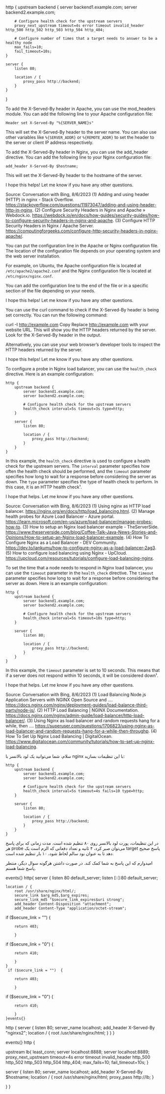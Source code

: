 http {
    upstream backend {
        server backend1.example.com;
        server backend2.example.com;

        # Configure health check for the upstream servers
        proxy_next_upstream timeout=4s error timeout invalid_header http_500 http_502 http_503 http_504 http_404;

        # Configure number of times that a target needs to answer to be a healthy node
        max_fails=10;
        fail_timeout=10s;
    }

    server {
        listen 80;

        location / {
            proxy_pass http://backend;
        }
    }
}



To add the X-Served-By header in Apache, you can use the mod_headers module. You can add the following line to your Apache configuration file:

```
Header set X-Served-By "%{SERVER_NAME}s"
```

This will set the X-Served-By header to the server name. You can also use other variables like `%{SERVER_ADDR}` or `%{REMOTE_ADDR}` to set the header to the server or client IP address respectively.

To add the X-Served-By header in Nginx, you can use the add_header directive. You can add the following line to your Nginx configuration file:

```
add_header X-Served-By $hostname;
```

This will set the X-Served-By header to the hostname of the server.

I hope this helps! Let me know if you have any other questions.

Source: Conversation with Bing, 8/6/2023
(1) Adding and using header (HTTP) in nginx - Stack Overflow. https://stackoverflow.com/questions/11973047/adding-and-using-header-http-in-nginx.
(2) Configure Security Headers in Nginx and Apache » Webdock.io. https://webdock.io/en/docs/how-guides/security-guides/how-to-configure-security-headers-in-nginx-and-apache.
(3) Configure HTTP Security Headers in Nginx / Apache Server. https://computingforgeeks.com/configure-http-security-headers-in-nginx-apache/.


You can put the configuration line in the Apache or Nginx configuration file. The location of the configuration file depends on your operating system and the web server installation.

For example, on Ubuntu, the Apache configuration file is located at `/etc/apache2/apache2.conf` and the Nginx configuration file is located at `/etc/nginx/nginx.conf`.

You can add the configuration line to the end of the file or in a specific section of the file depending on your needs.

I hope this helps! Let me know if you have any other questions.

You can use the curl command to check if the X-Served-By header is being set correctly. You can run the following command:

curl -I http://example.com
Copy
Replace http://example.com with your website URL. This will show you the HTTP headers returned by the server. Look for the X-Served-By header in the output.

Alternatively, you can use your web browser’s developer tools to inspect the HTTP headers returned by the server.

I hope this helps! Let me know if you have any other questions.












To configure a probe in Nginx load balancer, you can use the `health_check` directive. Here is an example configuration:

```
http {
    upstream backend {
        server backend1.example.com;
        server backend2.example.com;

        # Configure health check for the upstream servers
        health_check interval=5s timeout=3s type=http;
    }

    server {
        listen 80;

        location / {
            proxy_pass http://backend;
        }
    }
}
```

In this example, the `health_check` directive is used to configure a health check for the upstream servers. The `interval` parameter specifies how often the health check should be performed, and the `timeout` parameter specifies how long to wait for a response before considering the server as down. The `type` parameter specifies the type of health check to perform. In this case, it is an HTTP health check¹.

I hope that helps. Let me know if you have any other questions.

Source: Conversation with Bing, 8/6/2023
(1) Using nginx as HTTP load balancer. https://nginx.org/en/docs/http/load_balancing.html.
(2) Manage health probes for Azure Load Balancer - Azure portal. https://learn.microsoft.com/en-us/azure/load-balancer/manage-probes-how-to.
(3) How to setup an Nginx load balancer example - TheServerSide. https://www.theserverside.com/blog/Coffee-Talk-Java-News-Stories-and-Opinions/How-to-setup-an-Nginx-load-balancer-example.
(4) How To Configure Nginx as a Load Balancer - DEV Community. https://dev.to/iankumu/how-to-configure-nginx-as-a-load-balancer-2ag3.
(5) How to configure load balancing using Nginx - UpCloud. https://upcloud.com/resources/tutorials/configure-load-balancing-nginx.









To set the time that a node needs to respond in Nginx load balancer, you can use the `timeout` parameter in the `health_check` directive. The `timeout` parameter specifies how long to wait for a response before considering the server as down. Here is an example configuration:

```
http {
    upstream backend {
        server backend1.example.com;
        server backend2.example.com;

        # Configure health check for the upstream servers
        health_check interval=5s timeout=10s type=http;
    }

    server {
        listen 80;

        location / {
            proxy_pass http://backend;
        }
    }
}
```

In this example, the `timeout` parameter is set to 10 seconds. This means that if a server does not respond within 10 seconds, it will be considered down¹.

I hope that helps. Let me know if you have any other questions.

Source: Conversation with Bing, 8/6/2023
(1) Load Balancing Node.js Application Servers with NGINX Open Source and .... https://docs.nginx.com/nginx/deployment-guides/load-balance-third-party/node-js/.
(2) HTTP Load Balancing | NGINX Documentation. https://docs.nginx.com/nginx/admin-guide/load-balancer/http-load-balancer/.
(3) Using Nginx as load balancer and random requests hang for a while, then .... https://superuser.com/questions/1706823/using-nginx-as-load-balancer-and-random-requests-hang-for-a-while-then-throughp.
(4) How To Set Up Nginx Load Balancing | DigitalOcean. https://www.digitalocean.com/community/tutorials/how-to-set-up-nginx-load-balancing.








سلام، شما می‌توانید یک لود بالانسر با nginx با این تنظیمات بسازید:

```
http {
    upstream backend {
        server backend1.example.com;
        server backend2.example.com;

        # Configure health check for the upstream servers
        health_check interval=5s timeout=4s fails=10 type=http;
    }

    server {
        listen 80;

        location / {
            proxy_pass http://backend;
        }
    }
}
```

در این تنظیمات، پورت لود بالانسر روی ۸۰ تنظیم شده است. مدت زمانی که برای پاسخ هر probe می‌توان صبر کرد، ۴ ثانیه و تعداد دفعاتی که الزم است یک target پاسخ صحیح دهد تا به عنوان نود سالم لحاظ شود، ۱۰ بار تنظیم شده است.

امیدوارم که این پاسخ به شما کمک کند. در صورت داشتن هرگونه سوال دیگر، منتظر پاسخ شما هستم.









events{}
http{
 server {
    listen 80 default_server;
    listen [::]:80 default_server;

    location / {
        root /usr/share/nginx/html/;
        secure_link $arg_md5,$arg_expires;
        secure_link_md5 "$secure_link_expires$uri strong";
        add_header Content-Disposition "attachment";
        add_header Content-Type "application/octet-stream";

   if ($secure_link = "")  {

        return 403;

        }

   if ($secure_link = "0") {

        return 410;

        }
    }
     if ($secure_link = "")  {

        return 403;

        }

   if ($secure_link = "0") {

        return 410;

        }
    }events{}





http { 
server { 
	listen 80; 
	server_name localhost; 
	add_header X-Served-By "nginxs2"; 
	location / { 
		root /usr/share/nginx/html;
} 
}
}








events{}
http { 

upstream lb{
	least_conn;
	server localhost:8888;
	server localhost:8889;
	proxy_next_upstream timeout=4s error timeout invalid_header http_500 http_502 http_503 http_504 http_404;
	max_fails=10;
	fail_timeout=10s;
}

server { 
	listen 80; 
	server_name localhost; 
	add_header X-Served-By $hostname; 
	location / { 
		root /usr/share/nginx/html;
		proxy_pass http://lb;
	}

}
}


